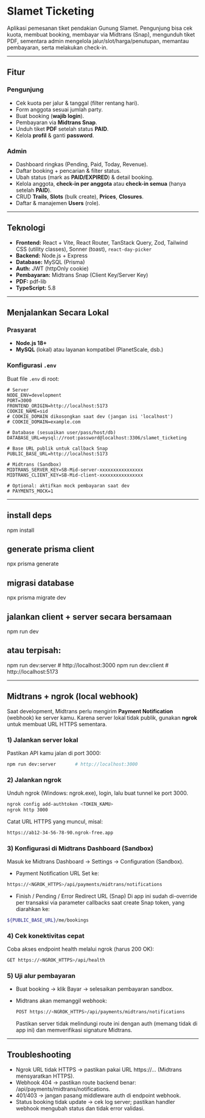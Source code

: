# Slamet Ticketing

Aplikasi pemesanan tiket pendakian Gunung Slamet. Pengunjung bisa cek kuota, membuat booking, membayar via Midtrans (Snap), mengunduh tiket PDF, sementara admin mengelola jalur/slot/harga/penutupan, memantau pembayaran, serta melakukan check-in.

---

## Fitur

### Pengunjung
- Cek kuota per jalur & tanggal (filter rentang hari).
- Form anggota sesuai jumlah party.
- Buat booking (**wajib login**).
- Pembayaran via **Midtrans Snap**.
- Unduh tiket **PDF** setelah status **PAID**.
- Kelola **profil** & ganti **password**.

### Admin
- Dashboard ringkas (Pending, Paid, Today, Revenue).
- Daftar booking + pencarian & filter status.
- Ubah status (mark as **PAID/EXPIRED**) & detail booking.
- Kelola anggota, **check-in per anggota** atau **check-in semua** (hanya setelah **PAID**).
- CRUD **Trails**, **Slots** (bulk create), **Prices**, **Closures**.
- Daftar & manajemen **Users** (role).

---

## Teknologi

- **Frontend:** React + Vite, React Router, TanStack Query, Zod, Tailwind CSS (utility classes), Sonner (toast), `react-day-picker`
- **Backend:** Node.js + Express
- **Database:** MySQL (Prisma)
- **Auth:** JWT (httpOnly cookie)
- **Pembayaran:** Midtrans Snap (Client Key/Server Key)
- **PDF:** pdf-lib
- **TypeScript:** 5.8

---

## Menjalankan Secara Lokal

### Prasyarat
- **Node.js 18+**
- **MySQL** (lokal) atau layanan kompatibel (PlanetScale, dsb.)

### Konfigurasi `.env`

Buat file `.env` di root:

```env
# Server
NODE_ENV=development
PORT=3000
FRONTEND_ORIGIN=http://localhost:5173
COOKIE_NAME=sid
# COOKIE_DOMAIN dikosongkan saat dev (jangan isi 'localhost')
# COOKIE_DOMAIN=example.com

# Database (sesuaikan user/pass/host/db)
DATABASE_URL=mysql://root:password@localhost:3306/slamet_ticketing

# Base URL publik untuk callback Snap
PUBLIC_BASE_URL=http://localhost:5173

# Midtrans (Sandbox)
MIDTRANS_SERVER_KEY=SB-Mid-server-xxxxxxxxxxxxxxxx
MIDTRANS_CLIENT_KEY=SB-Mid-client-xxxxxxxxxxxxxxxx

# Optional: aktifkan mock pembayaran saat dev
# PAYMENTS_MOCK=1
```

---
## install deps
npm install

## generate prisma client
npx prisma generate

## migrasi database
npx prisma migrate dev

## jalankan client + server secara bersamaan
npm run dev

## atau terpisah:
npm run dev:server    # http://localhost:3000
npm run dev:client    # http://localhost:5173

---

## Midtrans + ngrok (local webhook)

Saat development, Midtrans perlu mengirim **Payment Notification** (webhook) ke server kamu. Karena server lokal tidak publik, gunakan **ngrok** untuk membuat URL HTTPS sementara.

### 1) Jalankan server lokal
Pastikan API kamu jalan di port 3000:
```bash
npm run dev:server       # http://localhost:3000
```

### 2) Jalankan ngrok
Unduh ngrok (Windows: ngrok.exe), login, lalu buat tunnel ke port 3000.
```bash
ngrok config add-authtoken <TOKEN_KAMU>
ngrok http 3000
```
Catat URL HTTPS yang muncul, misal:
```bash
https://ab12-34-56-78-90.ngrok-free.app
```

### 3) Konfigurasi di Midtrans Dashboard (Sandbox)
Masuk ke Midtrans Dashboard → Settings → Configuration (Sandbox).
- Payment Notification URL
Set ke:
```bash
https://<NGROK_HTTPS>/api/payments/midtrans/notifications
```
- Finish / Pending / Error Redirect URL (Snap)
Di app ini sudah di-override per transaksi via parameter callbacks saat create Snap token, yang diarahkan ke:
```bash
${PUBLIC_BASE_URL}/me/bookings
```

### 4) Cek konektivitas cepat
Coba akses endpoint health melalui ngrok (harus 200 OK):
```bash
GET https://<NGROK_HTTPS>/api/health
```

### 5) Uji alur pembayaran
- Buat booking → klik Bayar → selesaikan pembayaran sandbox.
- Midtrans akan memanggil webhook:
  
  ```bash
  POST https://<NGROK_HTTPS>/api/payments/midtrans/notifications
  ```

  Pastikan server tidak melindungi route ini dengan auth (memang tidak di app ini) dan memverifikasi signature Midtrans.
---

## Troubleshooting
- Ngrok URL tidak HTTPS → pastikan pakai URL https://… (Midtrans mensyaratkan HTTPS).
- Webhook 404 → pastikan route backend benar: /api/payments/midtrans/notifications.
- 401/403 → jangan pasang middleware auth di endpoint webhook.
- Status booking tidak update → cek log server; pastikan handler webhook mengubah status dan tidak error validasi.
